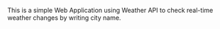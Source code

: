This is a simple Web Application using Weather API to check real-time weather changes by writing city name.